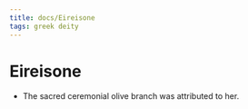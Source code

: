 ```yaml
---
title: docs/Eireisone
tags: greek deity
---
```


# Eireisone 
- The sacred ceremonial olive branch was attributed to her.